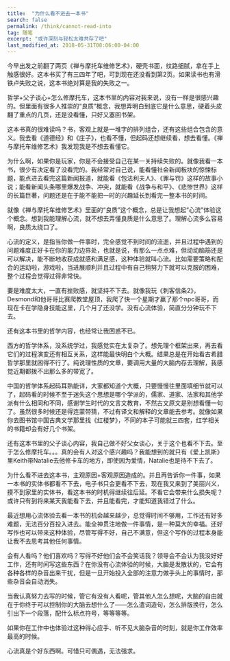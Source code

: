 ```yaml
---
title:  "为什么看不进去一本书"
search: false
permalink: /think/cannot-read-into
tag: 随笔
excerpt: "或许深刻与轻松太难共存了吧"
last_modified_at: 2018-05-31T08:06:00-04:00
---
```




今早出发之前翻了两页《禅与摩托车维修艺术》，硬壳书面，纹路细腻，拿在手上触感很好。这本书买了有三四年了吧，可到现在还没看到第2页。如果读书也有滑铁卢失败之说，这本书绝对算是我的失败之一。

哲学+父子谈心+怎么修摩托车，这本书里的内容对我来说，没有一样是很感兴趣的。但里面有很多人推崇的“良质”概念，我想弄明白到底它是什么意思，硬着头皮翻了重点的几页，还是没看懂，只好又塞回书架。

这本书真的很难读吗？书，客观上就是一堆字的排列组合，还有这些组合包含的意义。我去看《道德经》和《庄子》，也看不懂，但起码还想继续看，想去看懂。《禅与摩托车维修艺术》我发现我是不想去看懂它。

为什么啊，如果你是玩家，你是不会接受自己在某一关持续失败的。就像我看一本书，很少有决定看了没看完的。我经常对自己说，能看懂社会新闻板块的惊悚标题，能点进去看完这篇新闻报道，就能看《包法利夫人》、《罪与罚》这样的故事小说；能看新闻头条哪里爆发战争、冲突，就能看《战争与和平》、《悲惨世界》这样的长篇巨著，问题还是在于能不能把一时的兴趣延长到看完一整本书的时间。

就像《禅与摩托车维修艺术》里面的“良质”这个概念，总是让我想起“心流”体验这个概念。想到我能理解心流，就不想去弄懂良质是什么意思了。理解心流多么容易啊，良质太绕口了。

心流的定义，是指当你做一件事时，完全感觉不到时间的流逝，并且过程中遇到的问题难度正好卡在你的能力边界处，也就是说，有那么一点点难，但动动脑筋还是可以解决，能不断地收获成就感和满足感，这种体验就叫心流。比如需要策略和配合的运动啦，游戏啦，当进展顺利并且过程中有自己稍努力下就可以克服的困难，整个过程会觉得过得非常快。

要是难度太大，一直有挫败感，就坚持不下去。就像我玩《刺客信条2》，Desmond和他哥哥比赛爬教堂屋顶，我爬了快一个星期才赢了那个npc哥哥，而现在卡在学隐身技能这里，几个月了还没学。没有心流体验，简直分分钟玩不下去。

还有这本书里的哲学内容，也经常让我困惑不已。

西方的哲学体系，没系统学过，我感觉实在太复杂了。想先理个框架出来，再去看它们的过程演变还有相互关系，这样能最快明白个大概。结果总是在开始看古希腊哲学那里就困得不行了。纯说理性质的文章，要调用大量的大脑内存去理解，我感觉近期都拨不出那么多的带宽了。

中国的哲学体系起码耳熟能详，大家都知道个大概，只要慢慢往里面填细节就可以了，起码看的时候不至于迷失这个思想是哪个学派的，儒家、道家、法家和其他学派有什么相同和不同，感谢学生时代的文言文教育，不然古文原文是别想看懂一句了。虽然很多时候还是得连蒙带猜，不过有译文和解释的文章能去参考。就像如果你去图书馆中国古典文学那里找《红楼梦》，不同的本子可能就三四套，红学相关的书籍却会有好几个书架。

还有这本书里的父子谈心内容，我自己做不好父女谈心，关于这个也看不下去。至于怎么修摩托车。。。真的会有人对这个感兴趣吗？我能想到的就只有《爱上凯斯》里Keith带Natalie去他修卡车的地方，即使因为爱情，Natalie也是待不下去了。

为什么看不进去这本书，主观原因+客观原因造成的。并且再告诉你一件事，如果一本书的实体书都看不下去，电子书只会更看不下去，现在我又来到了美丽兴义，摸不到家里的实体书，看这本书的时机得继续往后延。不看它会带来什么损失呢？或许只有到将来某天我能看下去，并且能看完，才能知道我错过了什么。

最近想用心流体验去看一本书的机会越来越少，总觉得时间不够用，工作还有好多难题，无法百分百投入进去。能全神贯注地做一件事情，是一种莫大的幸福。还好写作也可以带来这种体验，尽管写得不好，自己不满意，但这个写作的过程本身能让我不去思考其他任何事情。

会有人看吗？他们喜欢吗？写得不好他们会不会笑话我？领导会不会认为我没好好工作，还有时间写这些东西？在你没有心流体验的时候，大脑是发散状的，它会有各种各样的杂音出来干扰，但是一旦开始投入全部的注意力做手头上的事情时，那些杂音会自动消失。

当我认真努力去写的时候，管它有没有人看呢，管其他人怎么想呢，大脑的自由就在于你终于可以控制你的大脑去想什么了——怎么遣词造句，怎么排版换行，怎么引出下一个段落，配什么标点符号，等等等等。

如果你在工作中也体验过这种得心应手、听不见大脑杂音的时刻，就是你工作效率最高的时候。

心流真是个好东西啊。可惜只可偶遇，无法强求。